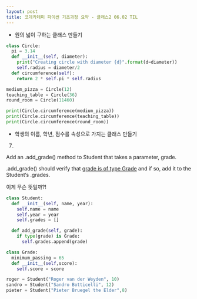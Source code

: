 ```yaml
---
layout: post
title: 코데카데미 파이썬 기초과정 요약 - 클래스2 06.02 TIL
---
```


* 원의 넓이 구하는 클래스 만들기

```python
class Circle:
  pi = 3.14
  def __init__(self, diameter):
    print("Creating circle with diameter {d}".format(d=diameter))
    self.radius = diameter/2
  def circumference(self):
    return 2 * self.pi * self.radius

medium_pizza = Circle(12)
teaching_table = Circle(36)
round_room = Circle(11460)

print(Circle.circumference(medium_pizza))
print(Circle.circumference(teaching_table))
print(Circle.circumference(round_room))
```

* 학생의 이름, 학년, 점수를 속성으로 가지는 클래스 만들기

7.
Add an .add_grade() method to Student that takes a parameter, grade.  

.add_grade() should verify that <u>grade is of type Grade</u> and if so, add it to the Student‘s .grades.  

이게 무슨 뜻일까?!

```python
class Student:
  def __init__(self, name, year):
    self.name = name
    self.year = year
    self.grades = []

  def add_grade(self, grade):
    if type(grade) is Grade:
      self.grades.append(grade)

class Grade:
  minimum_passing = 65
  def __init__(self,score):
    self.score = score

roger = Student("Roger van der Weyden", 10)
sandro = Student("Sandro Botticelli", 12)
pieter = Student("Pieter Bruegel the Elder",8)
```
